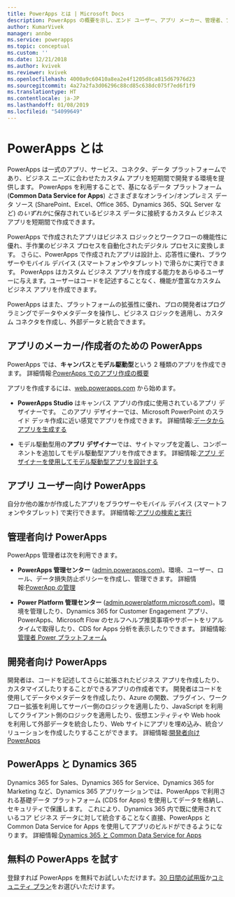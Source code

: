 ```yaml
---
title: PowerApps とは | Microsoft Docs
description: PowerApps の概要を示し、エンド ユーザー、アプリ メーカー、管理者、プロの開発者による PowerApps の使い方について説明します。
author: KumarVivek
manager: annbe
ms.service: powerapps
ms.topic: conceptual
ms.custom: ''
ms.date: 12/21/2018
ms.author: kvivek
ms.reviewer: kvivek
ms.openlocfilehash: 4000a9c60410a8ea2e4f1205d8ca815d67976d23
ms.sourcegitcommit: 4a27a2fa3d06296c88cd85c638dc075f7ed6f1f9
ms.translationtype: HT
ms.contentlocale: ja-JP
ms.lasthandoff: 01/08/2019
ms.locfileid: "54099649"
---
```

# <a name="what-is-powerapps"></a>PowerApps とは

PowerApps は一式のアプリ、サービス、コネクタ、データ プラットフォームであり、ビジネス ニーズに合わせたカスタム アプリを短期間で開発する環境を提供します。 PowerApps を利用することで、基になるデータ プラットフォーム (**Common Data Service for Apps**) *と*さまざまなオンライン/オンプレミス データ ソース (SharePoint、Excel、Office 365、Dynamics 365、SQL Server など) の*いずれか*に保存されているビジネス データに接続するカスタム ビジネス アプリを短期間で作成できます。 

PowerApps で作成されたアプリはビジネス ロジックとワークフローの機能性に優れ、手作業のビジネス プロセスを自動化されたデジタル プロセスに変換します。 さらに、PowerApps で作成されたアプリは設計上、応答性に優れ、ブラウザーやモバイル デバイス (スマートフォンやタブレット) で滑らかに実行できます。 PowerApps はカスタム ビジネス アプリを作成する能力をあらゆるユーザーに与えます。ユーザーはコードを記述することなく、機能が豊富なカスタム ビジネス アプリを作成できます。

PowerApps はまた、プラットフォームの拡張性に優れ、プロの開発者はプログラミングでデータやメタデータを操作し、ビジネス ロジックを適用し、カスタム コネクタを作成し、外部データと統合できます。

## <a name="powerapps-for-app-makerscreators"></a>アプリのメーカー/作成者のための PowerApps

PowerApps では、**キャンバス**と**モデル駆動型**という 2 種類のアプリを作成できます。 詳細情報:[PowerApps でのアプリ作成の概要](maker/index.md)

アプリを作成するには、[web.powerapps.com](https://web.powerapps.com) から始めます。

- **PowerApps Studio** はキャンバス アプリの作成に使用されているアプリ デザイナーです。 このアプリ デザイナーでは、Microsoft PowerPoint のスライド デッキ作成に近い感覚でアプリを作成できます。 詳細情報:[データからアプリを生成する](/powerapps/maker/canvas-apps/data-platform-create-app)  

- モデル駆動型用の**アプリ デザイナー**では、サイトマップを定義し、コンポーネントを追加してモデル駆動型アプリを作成できます。 詳細情報:[アプリ デザイナーを使用してモデル駆動型アプリを設計する](maker/model-driven-apps/design-custom-business-apps-using-app-designer.md)

## <a name="powerapps-for-app-users"></a>アプリ ユーザー向け PowerApps

自分か他の誰かが作成したアプリをブラウザーやモバイル デバイス (スマートフォンやタブレット) で実行できます。 詳細情報:[アプリの検索と実行](user/index.md)

## <a name="powerapps-for-admins"></a>管理者向け PowerApps

PowerApps 管理者は次を利用できます。

- **PowerApps 管理センター** ([admin.powerapps.com](https://admin.powerapps.com))。環境、ユーザー、ロール、データ損失防止ポリシーを作成し、管理できます。 詳細情報:[PowerApp の管理](administrator/admin-guide.md)

- **Power Platform 管理センター** ([admin.powerplatform.microsoft.com](https://admin.powerplatform.microsoft.com))。環境を管理したり、Dynamics 365 for Customer Engagement アプリ、PowerApps、Microsoft Flow のセルフヘルプ推奨事項やサポートをリアルタイムで取得したり、CDS for Apps 分析を表示したりできます。 詳細情報:[管理者 Power プラットフォーム](https://docs.microsoft.com/power-platform/admin/admin-guide)

## <a name="powerapps-for-developers"></a>開発者向け PowerApps

開発者は、コードを記述してさらに拡張されたビジネス アプリを作成したり、カスタマイズしたりすることができるアプリの作成者です。 開発者はコードを使用してデータやメタデータを作成したり、Azure の関数、プラグイン、ワークフロー拡張を利用してサーバー側のロジックを適用したり、JavaScript を利用してクライアント側のロジックを適用したり、仮想エンティティや Web hook を利用して外部データを統合したり、Web サイトにアプリを埋め込み、統合ソリューションを作成したりすることができます。 詳細情報:[開発者向け PowerApps](/powerapps/#pivot=home&panel=developer)

## <a name="powerapps-and-dynamics-365"></a>PowerApps と Dynamics 365

Dynamics 365 for Sales、Dynamics 365 for Service、Dynamics 365 for Marketing など、Dynamics 365 アプリケーションでは、PowerApps で利用される基礎データ プラットフォーム (CDS for Apps) を使用してデータを格納し、セキュリティで保護します。 これにより、Dynamics 365 内で既に使用されているコア ビジネス データに対して統合することなく直接、PowerApps と Common Data Service for Apps を使用してアプリのビルドができるようになります。 詳細情報:[Dynamics 365 と Common Data Service for Apps](maker/common-data-service/data-platform-intro.md#dynamics-365-and-the-common-data-service-for-apps)

## <a name="try-powerapps-for-free"></a>無料の PowerApps を試す

登録すれば PowerApps を無料でお試しいただけます。[30 日間の試用版](maker/signup-for-powerapps.md)か[コミュニティ プラン](maker/dev-community-plan.md)をお選びいただけます。
